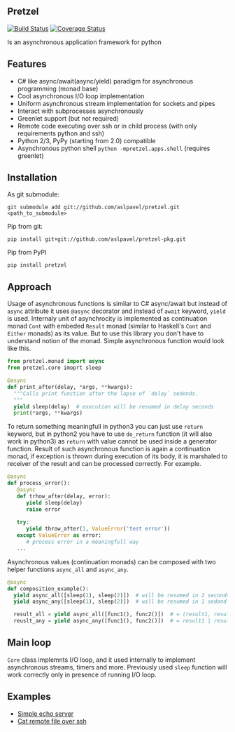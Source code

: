Pretzel
-------
[![Build Status][build_badge]][build_url]
[![Coverage Status][coverage_badge]][coverage_url]

Is an asynchronous application framework for python

Features
--------
* C# like async/await(async/yield) paradigm for asynchronous programming (monad base)
* Cool asynchronous I/O loop implementation
* Uniform asynchronous stream implementation for sockets and pipes
* Interact with subprocesses asynchronously
* Greenlet support (but not required)
* Remote code executing over ssh or in child process (with only requirements python and ssh)
* Python 2/3, PyPy (starting from 2.0) compatible
* Asynchronous python shell `python -mpretzel.apps.shell` (requires greenlet)

Installation
------------
As git submodule:
```
git submodule add git://github.com/aslpavel/pretzel.git <path_to_submodule>
```
Pip from git:
```
pip install git+git://github.com/aslpavel/pretzel-pkg.git
```
Pip from PyPI
```
pip install pretzel
```

Approach
--------
Usage of asynchronous functions is similar to C# async/await but instead of `async` attribute it uses `@async`
decorator and instead of `await` keyword, `yield` is used. Internaly unit of asynchrocity is implemented
as continuation monad `Cont` with embeded `Result` monad (similar to Haskell's `Cont` and `Either` monads)
as its value. But to use this library you don't have to understand notion of the monad.
Simple asynchronous function would look like this.
```python
from pretzel.monad import async
from pretzel.core imoprt sleep

@async
def print_after(delay, *args, **kwargs):
  """Calls print function after the lapse of `delay` sedonds.
  """
  yield sleep(delay)  # execution will be resumed in delay seconds
  print(*args, **kwargs)
```
To return something meaningfull in python3 you can just use `return` keyword, but in python2 you have to
use `do_return` function (it will also work in python3) as `return` with value cannot be used inside a generator
function. Result of such asynchronous function is again a continuation monad, if exception is thrown during
execution of its body, it is marshaled to receiver of the result and can be processed correctly.
For example.
```python
@async
def process_error():
   @async
   def trhow_after(delay, error):
      yield sleep(delay)
      raise error
      
   try:
      yield throw_after(1, ValueError('test error'))
   except ValueError as error:
      # process error in a meaningfull way
   ...
```
Asynchronous values (continuation monads) can be composed with two helper functions
`async_all` and `async_any`.
```python
@async
def composition_example():
  yield async_all([sleep(1), sleep(2)])  # will be resumed in 2 seconds
  yield async_any([sleep(1), sleep(2)])  # will be resumed in 1 sedond

  result_all = yield async_all([func1(), func2()])  # = (result1, result2)
  reuslt_any = yield async_any([func1(), func2()])  # = result1 | result2 
```

Main loop
---------
`Core` class implemnts I/O loop, and it used internally to implement asynchronous streams, timers and more.
Previously used `sleep` function will work correctly only in presence of running I/O loop.


Examples
--------
* [Simple echo server](https://gist.github.com/aslpavel/5635559)
* [Cat remote file over ssh](https://gist.github.com/aslpavel/5635610)

[build_badge]: https://api.travis-ci.org/aslpavel/pretzel.png "build status"
[build_url]: https://travis-ci.org/aslpavel/pretzel
[coverage_badge]: https://coveralls.io/repos/aslpavel/pretzel/badge.png?branch=master "coverage status"
[coverage_url]: https://coveralls.io/r/aslpavel/pretzel?branch=master
